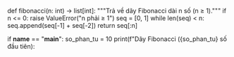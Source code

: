 def fibonacci(n: int) -> list[int]:
    """Trả về dãy Fibonacci dài n số (n ≥ 1)."""
    if n <= 0:
        raise ValueError("n phải ≥ 1")
    seq = [0, 1]
    while len(seq) < n:
        seq.append(seq[-1] + seq[-2])
    return seq[:n]

if __name__ == "__main__":
    so_phan_tu = 10
    print(f"Dãy Fibonacci ({so_phan_tu} số đầu tiên): 
